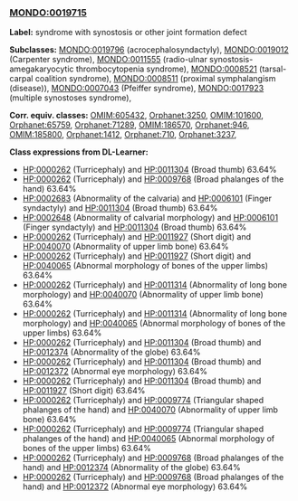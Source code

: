 
### [MONDO:0019715](http://purl.obolibrary.org/obo/MONDO_0019715)
**Label:** syndrome with synostosis or other joint formation defect

**Subclasses:** [MONDO:0019796](http://purl.obolibrary.org/obo/MONDO_0019796) (acrocephalosyndactyly), [MONDO:0019012](http://purl.obolibrary.org/obo/MONDO_0019012) (Carpenter syndrome), [MONDO:0011555](http://purl.obolibrary.org/obo/MONDO_0011555) (radio-ulnar synostosis-amegakaryocytic thrombocytopenia syndrome), [MONDO:0008521](http://purl.obolibrary.org/obo/MONDO_0008521) (tarsal-carpal coalition syndrome), [MONDO:0008511](http://purl.obolibrary.org/obo/MONDO_0008511) (proximal symphalangism (disease)), [MONDO:0007043](http://purl.obolibrary.org/obo/MONDO_0007043) (Pfeiffer syndrome), [MONDO:0017923](http://purl.obolibrary.org/obo/MONDO_0017923) (multiple synostoses syndrome), 

**Corr. equiv. classes:** [OMIM:605432](http://purl.obolibrary.org/obo/OMIM_605432), [Orphanet:3250](http://www.orpha.net/ORDO/Orphanet_3250), [OMIM:101600](http://purl.obolibrary.org/obo/OMIM_101600), [Orphanet:65759](http://www.orpha.net/ORDO/Orphanet_65759), [Orphanet:71289](http://www.orpha.net/ORDO/Orphanet_71289), [OMIM:186570](http://purl.obolibrary.org/obo/OMIM_186570), [Orphanet:946](http://www.orpha.net/ORDO/Orphanet_946), [OMIM:185800](http://purl.obolibrary.org/obo/OMIM_185800), [Orphanet:1412](http://www.orpha.net/ORDO/Orphanet_1412), [Orphanet:710](http://www.orpha.net/ORDO/Orphanet_710), [Orphanet:3237](http://www.orpha.net/ORDO/Orphanet_3237), 

**Class expressions from DL-Learner:**

- [HP:0000262](http://purl.obolibrary.org/obo/HP_0000262) (Turricephaly) and [HP:0011304](http://purl.obolibrary.org/obo/HP_0011304) (Broad thumb) 63.64%
- [HP:0000262](http://purl.obolibrary.org/obo/HP_0000262) (Turricephaly) and [HP:0009768](http://purl.obolibrary.org/obo/HP_0009768) (Broad phalanges of the hand) 63.64%
- [HP:0002683](http://purl.obolibrary.org/obo/HP_0002683) (Abnormality of the calvaria) and [HP:0006101](http://purl.obolibrary.org/obo/HP_0006101) (Finger syndactyly) and [HP:0011304](http://purl.obolibrary.org/obo/HP_0011304) (Broad thumb) 63.64%
- [HP:0002648](http://purl.obolibrary.org/obo/HP_0002648) (Abnormality of calvarial morphology) and [HP:0006101](http://purl.obolibrary.org/obo/HP_0006101) (Finger syndactyly) and [HP:0011304](http://purl.obolibrary.org/obo/HP_0011304) (Broad thumb) 63.64%
- [HP:0000262](http://purl.obolibrary.org/obo/HP_0000262) (Turricephaly) and [HP:0011927](http://purl.obolibrary.org/obo/HP_0011927) (Short digit) and [HP:0040070](http://purl.obolibrary.org/obo/HP_0040070) (Abnormality of upper limb bone) 63.64%
- [HP:0000262](http://purl.obolibrary.org/obo/HP_0000262) (Turricephaly) and [HP:0011927](http://purl.obolibrary.org/obo/HP_0011927) (Short digit) and [HP:0040065](http://purl.obolibrary.org/obo/HP_0040065) (Abnormal morphology of bones of the upper limbs) 63.64%
- [HP:0000262](http://purl.obolibrary.org/obo/HP_0000262) (Turricephaly) and [HP:0011314](http://purl.obolibrary.org/obo/HP_0011314) (Abnormality of long bone morphology) and [HP:0040070](http://purl.obolibrary.org/obo/HP_0040070) (Abnormality of upper limb bone) 63.64%
- [HP:0000262](http://purl.obolibrary.org/obo/HP_0000262) (Turricephaly) and [HP:0011314](http://purl.obolibrary.org/obo/HP_0011314) (Abnormality of long bone morphology) and [HP:0040065](http://purl.obolibrary.org/obo/HP_0040065) (Abnormal morphology of bones of the upper limbs) 63.64%
- [HP:0000262](http://purl.obolibrary.org/obo/HP_0000262) (Turricephaly) and [HP:0011304](http://purl.obolibrary.org/obo/HP_0011304) (Broad thumb) and [HP:0012374](http://purl.obolibrary.org/obo/HP_0012374) (Abnormality of the globe) 63.64%
- [HP:0000262](http://purl.obolibrary.org/obo/HP_0000262) (Turricephaly) and [HP:0011304](http://purl.obolibrary.org/obo/HP_0011304) (Broad thumb) and [HP:0012372](http://purl.obolibrary.org/obo/HP_0012372) (Abnormal eye morphology) 63.64%
- [HP:0000262](http://purl.obolibrary.org/obo/HP_0000262) (Turricephaly) and [HP:0011304](http://purl.obolibrary.org/obo/HP_0011304) (Broad thumb) and [HP:0011927](http://purl.obolibrary.org/obo/HP_0011927) (Short digit) 63.64%
- [HP:0000262](http://purl.obolibrary.org/obo/HP_0000262) (Turricephaly) and [HP:0009774](http://purl.obolibrary.org/obo/HP_0009774) (Triangular shaped phalanges of the hand) and [HP:0040070](http://purl.obolibrary.org/obo/HP_0040070) (Abnormality of upper limb bone) 63.64%
- [HP:0000262](http://purl.obolibrary.org/obo/HP_0000262) (Turricephaly) and [HP:0009774](http://purl.obolibrary.org/obo/HP_0009774) (Triangular shaped phalanges of the hand) and [HP:0040065](http://purl.obolibrary.org/obo/HP_0040065) (Abnormal morphology of bones of the upper limbs) 63.64%
- [HP:0000262](http://purl.obolibrary.org/obo/HP_0000262) (Turricephaly) and [HP:0009768](http://purl.obolibrary.org/obo/HP_0009768) (Broad phalanges of the hand) and [HP:0012374](http://purl.obolibrary.org/obo/HP_0012374) (Abnormality of the globe) 63.64%
- [HP:0000262](http://purl.obolibrary.org/obo/HP_0000262) (Turricephaly) and [HP:0009768](http://purl.obolibrary.org/obo/HP_0009768) (Broad phalanges of the hand) and [HP:0012372](http://purl.obolibrary.org/obo/HP_0012372) (Abnormal eye morphology) 63.64%


